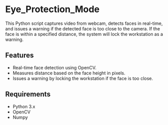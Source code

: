 # Eye_Protection_Mode

This Python script captures video from webcam, detects faces in real-time, and issues a warning if the detected face is too close to the camera. If the face is within a specified distance, the system will lock the workstation as a warning.

## Features

- Real-time face detection using OpenCV.
- Measures distance based on the face height in pixels.
- Issues a warning by locking the workstation if the face is too close.

## Requirements

- Python 3.x
- OpenCV
- Numpy
